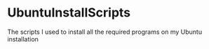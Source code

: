 # UbuntuInstallScripts
The scripts I used to install all the required programs on my Ubuntu installation
